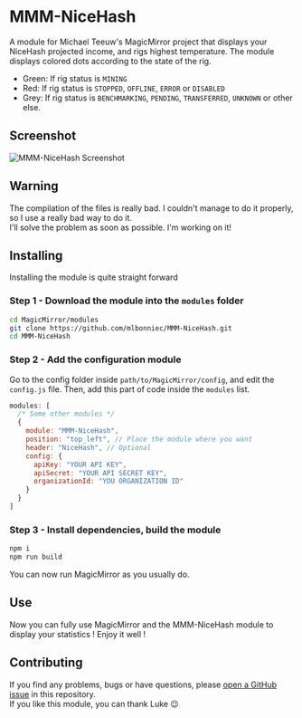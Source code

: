 # MMM-NiceHash
A module for Michael Teeuw's MagicMirror project that displays your NiceHash projected income, and rigs highest temperature. The module displays colored dots according to the state of the rig.
* Green: If rig status is `MINING`
* Red: If rig status is `STOPPED`, `OFFLINE`, `ERROR` or `DISABLED`
* Grey: If rig status is `BENCHMARKING`, `PENDING`, `TRANSFERRED`, `UNKNOWN` or other else.

## Screenshot
![MMM-NiceHash Screenshot](https://user-images.githubusercontent.com/29955402/110028479-96b23e80-7d33-11eb-8c4e-f3a973e2ae89.png)

## Warning
The compilation of the files is really bad. I couldn't manage to do it properly, so I use a really bad way to do it.  
I'll solve the problem as soon as possible. I'm working on it!

## Installing
Installing the module is quite straight forward
### Step 1 - Download the module into the `modules` folder
```bash
cd MagicMirror/modules
git clone https://github.com/mlbonniec/MMM-NiceHash.git
cd MMM-NiceHash
```

### Step 2 - Add the configuration module
Go to the config folder inside `path/to/MagicMirror/config`, and edit the `config.js` file. Then, add this part of code inside the `modules` list.
```js
modules: [
  /* Some other modules */
  {
    module: "MMM-NiceHash",
    position: "top_left", // Place the module where you want
    header: "NiceHash", // Optional
    config: {
      apiKey: "YOUR API KEY",
      apiSecret: "YOUR API SECRET KEY",
      organizationId: "YOU ORGANIZATION ID"
    }
  }
]
```

### Step 3 - Install dependencies, build the module
```bash
npm i
npm run build
```
You can now run MagicMirror as you usually do.

## Use
Now you can fully use MagicMirror and the MMM-NiceHash module to display your statistics ! Enjoy it well !

## Contributing
If you find any problems, bugs or have questions, please [open a GitHub issue](https://github.com/mlbonniec/MMM-NiceHash/issues) in this repository.  
If you like this module, you can thank Luke :wink:
